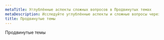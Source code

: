 ```yaml
---
metaTitle: Углублённые аспекты сложных вопросов в Продвинутых темах
metaDescription: Исследуйте углублённые аспекты и сложные вопросы через Продвинутые темы для расширенного понимания и мастерства
title: Продвинутые темы
---
```

Продвинутые темы